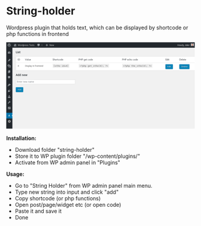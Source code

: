 # String-holder
Wordpress plugin that holds text, which can be displayed by shortcode or php functions in frontend

![screenshot](https://github.com/daler445/String-holder/blob/master/images/image1.png)

**Installation:**
- Download folder "string-holder"
- Store it to WP plugin folder "/wp-content/plugins/"
- Activate from WP admin panel in "Plugins"

**Usage:**
- Go to "String Holder" from WP admin panel main menu.
- Type new string into input and click "add"
- Copy shortcode (or php functions)
- Open post/page/widget etc (or open code)
- Paste it and save it
- Done
